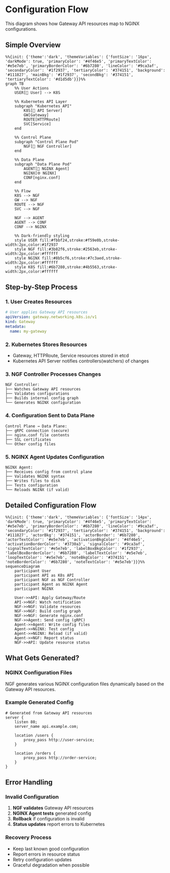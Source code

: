 # Configuration Flow

This diagram shows how Gateway API resources map to NGINX configurations.

## Simple Overview

```mermaid
%%{init: {'theme':'dark', 'themeVariables': {'fontSize': '16px', 'darkMode': true, 'primaryColor': '#4f46e5', 'primaryTextColor': '#e5e7eb', 'primaryBorderColor': '#6b7280', 'lineColor': '#9ca3af', 'secondaryColor': '#1f2937', 'tertiaryColor': '#374151', 'background': '#111827', 'mainBkg': '#1f2937', 'secondBkg': '#374151', 'tertiaryTextColor': '#d1d5db'}}}%%
graph TB
    %% User Actions
    USER[👤 User] --> K8S

    %% Kubernetes API Layer
    subgraph "Kubernetes API"
        K8S[🔵 API Server]
        GW[Gateway]
        ROUTE[HTTPRoute]
        SVC[Service]
    end

    %% Control Plane
    subgraph "Control Plane Pod"
        NGF[🎯 NGF Controller]
    end

    %% Data Plane
    subgraph "Data Plane Pod"
        AGENT[🔧 NGINX Agent]
        NGINX[🌐 NGINX]
        CONF[nginx.conf]
    end

    %% Flow
    K8S --> NGF
    GW --> NGF
    ROUTE --> NGF
    SVC --> NGF

    NGF --> AGENT
    AGENT --> CONF
    CONF --> NGINX

    %% Dark-friendly styling
    style USER fill:#fbbf24,stroke:#f59e0b,stroke-width:2px,color:#1f2937
    style NGF fill:#3b82f6,stroke:#2563eb,stroke-width:2px,color:#ffffff
    style NGINX fill:#8b5cf6,stroke:#7c3aed,stroke-width:2px,color:#ffffff
    style K8S fill:#6b7280,stroke:#4b5563,stroke-width:2px,color:#ffffff
```

## Step-by-Step Process

### 1. User Creates Resources

```yaml
# User applies Gateway API resources
apiVersion: gateway.networking.k8s.io/v1
kind: Gateway
metadata:
  name: my-gateway
```

### 2. Kubernetes Stores Resources

- Gateway, HTTPRoute, Service resources stored in etcd
- Kubernetes API Server notifies controllers(watchers) of changes

### 3. NGF Controller Processes Changes

```text
NGF Controller:
├── Watches Gateway API resources
├── Validates configurations
├── Builds internal config graph
└── Generates NGINX configuration
```

### 4. Configuration Sent to Data Plane

```text
Control Plane → Data Plane:
├── gRPC connection (secure)
├── nginx.conf file contents
├── SSL certificates
└── Other config files
```

### 5. NGINX Agent Updates Configuration

```text
NGINX Agent:
├── Receives config from control plane
├── Validates NGINX syntax
├── Writes files to disk
├── Tests configuration
└── Reloads NGINX (if valid)
```

## Detailed Configuration Flow

```mermaid
%%{init: {'theme':'dark', 'themeVariables': {'fontSize': '14px', 'darkMode': true, 'primaryColor': '#4f46e5', 'primaryTextColor': '#e5e7eb', 'primaryBorderColor': '#6b7280', 'lineColor': '#9ca3af', 'secondaryColor': '#1f2937', 'tertiaryColor': '#374151', 'background': '#111827', 'actorBkg': '#374151', 'actorBorder': '#6b7280', 'actorTextColor': '#e5e7eb', 'activationBkgColor': '#4f46e5', 'activationBorderColor': '#3730a3', 'signalColor': '#9ca3af', 'signalTextColor': '#e5e7eb', 'labelBoxBkgColor': '#1f2937', 'labelBoxBorderColor': '#6b7280', 'labelTextColor': '#e5e7eb', 'loopTextColor': '#e5e7eb', 'noteBkgColor': '#374151', 'noteBorderColor': '#6b7280', 'noteTextColor': '#e5e7eb'}}}%%
sequenceDiagram
    participant User
    participant API as K8s API
    participant NGF as NGF Controller
    participant Agent as NGINX Agent
    participant NGINX

    User->>API: Apply Gateway/Route
    API->>NGF: Watch notification
    NGF->>NGF: Validate resources
    NGF->>NGF: Build config graph
    NGF->>NGF: Generate nginx.conf
    NGF->>Agent: Send config (gRPC)
    Agent->>Agent: Write config files
    Agent->>NGINX: Test config
    Agent->>NGINX: Reload (if valid)
    Agent->>NGF: Report status
    NGF->>API: Update resource status
```

## What Gets Generated?

### NGINX Configuration Files

NGF generates various NGINX configuration files dynamically based on the Gateway API resources.

### Example Generated Config

```nginx
# Generated from Gateway API resources
server {
    listen 80;
    server_name api.example.com;

    location /users {
        proxy_pass http://user-service;
    }

    location /orders {
        proxy_pass http://order-service;
    }
}
```

## Error Handling

### Invalid Configuration

1. **NGF validates** Gateway API resources
2. **NGINX Agent tests** generated config
3. **Rollback** if configuration is invalid
4. **Status updates** report errors to Kubernetes

### Recovery Process

- Keep last known good configuration
- Report errors in resource status
- Retry configuration updates
- Graceful degradation when possible
